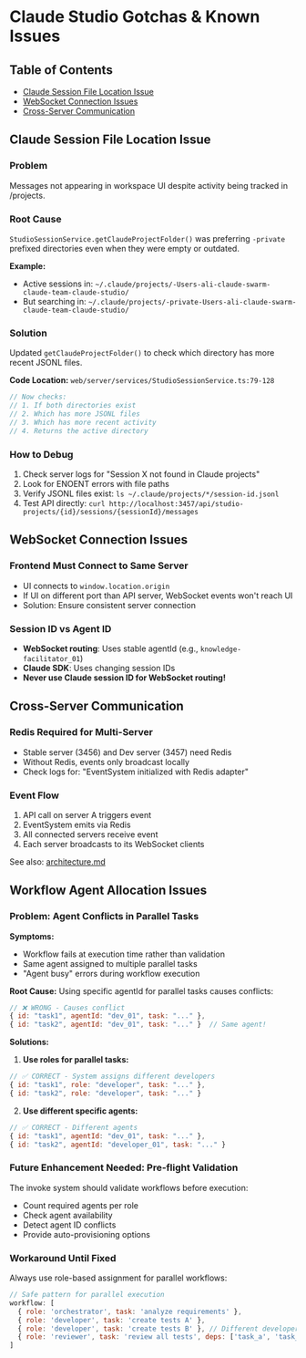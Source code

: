 # Claude Studio Gotchas & Known Issues

## Table of Contents

- [Claude Session File Location Issue](#claude-session-file-location-issue)
- [WebSocket Connection Issues](#websocket-connection-issues)
- [Cross-Server Communication](#cross-server-communication)

## Claude Session File Location Issue

### Problem

Messages not appearing in workspace UI despite activity being tracked in /projects.

### Root Cause

`StudioSessionService.getClaudeProjectFolder()` was preferring `-private` prefixed directories even when they were empty or outdated.

**Example:**

- Active sessions in: `~/.claude/projects/-Users-ali-claude-swarm-claude-team-claude-studio/`
- But searching in: `~/.claude/projects/-private-Users-ali-claude-swarm-claude-team-claude-studio/`

### Solution

Updated `getClaudeProjectFolder()` to check which directory has more recent JSONL files.

**Code Location:** `web/server/services/StudioSessionService.ts:79-128`

```typescript
// Now checks:
// 1. If both directories exist
// 2. Which has more JSONL files
// 3. Which has more recent activity
// 4. Returns the active directory
```

### How to Debug

1. Check server logs for "Session X not found in Claude projects"
2. Look for ENOENT errors with file paths
3. Verify JSONL files exist: `ls ~/.claude/projects/*/session-id.jsonl`
4. Test API directly: `curl http://localhost:3457/api/studio-projects/{id}/sessions/{sessionId}/messages`

## WebSocket Connection Issues

### Frontend Must Connect to Same Server

- UI connects to `window.location.origin`
- If UI on different port than API server, WebSocket events won't reach UI
- Solution: Ensure consistent server connection

### Session ID vs Agent ID

- **WebSocket routing**: Uses stable agentId (e.g., `knowledge-facilitator_01`)
- **Claude SDK**: Uses changing session IDs
- **Never use Claude session ID for WebSocket routing!**

## Cross-Server Communication

### Redis Required for Multi-Server

- Stable server (3456) and Dev server (3457) need Redis
- Without Redis, events only broadcast locally
- Check logs for: "EventSystem initialized with Redis adapter"

### Event Flow

1. API call on server A triggers event
2. EventSystem emits via Redis
3. All connected servers receive event
4. Each server broadcasts to its WebSocket clients

See also: [architecture.md](./architecture.md#cross-server-communication-architecture)

## Workflow Agent Allocation Issues

### Problem: Agent Conflicts in Parallel Tasks

**Symptoms:**

- Workflow fails at execution time rather than validation
- Same agent assigned to multiple parallel tasks
- "Agent busy" errors during workflow execution

**Root Cause:**
Using specific agentId for parallel tasks causes conflicts:

```javascript
// ❌ WRONG - Causes conflict
{ id: "task1", agentId: "dev_01", task: "..." },
{ id: "task2", agentId: "dev_01", task: "..." }  // Same agent!
```

**Solutions:**

1. **Use roles for parallel tasks:**

```javascript
// ✅ CORRECT - System assigns different developers
{ id: "task1", role: "developer", task: "..." },
{ id: "task2", role: "developer", task: "..." }
```

2. **Use different specific agents:**

```javascript
// ✅ CORRECT - Different agents
{ id: "task1", agentId: "dev_01", task: "..." },
{ id: "task2", agentId: "developer_01", task: "..." }
```

### Future Enhancement Needed: Pre-flight Validation

The invoke system should validate workflows before execution:

- Count required agents per role
- Check agent availability
- Detect agent ID conflicts
- Provide auto-provisioning options

### Workaround Until Fixed

Always use role-based assignment for parallel workflows:

```javascript
// Safe pattern for parallel execution
workflow: [
  { role: 'orchestrator', task: 'analyze requirements' },
  { role: 'developer', task: 'create tests A' },
  { role: 'developer', task: 'create tests B' }, // Different developer
  { role: 'reviewer', task: 'review all tests', deps: ['task_a', 'task_b'] },
]
```
